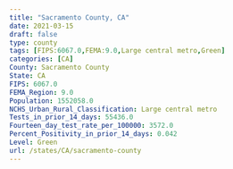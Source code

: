 ```yaml
---
title: "Sacramento County, CA"
date: 2021-03-15
draft: false
type: county
tags: [FIPS:6067.0,FEMA:9.0,Large central metro,Green]
categories: [CA]
County: Sacramento County
State: CA
FIPS: 6067.0
FEMA_Region: 9.0
Population: 1552058.0
NCHS_Urban_Rural_Classification: Large central metro
Tests_in_prior_14_days: 55436.0
Fourteen_day_test_rate_per_100000: 3572.0
Percent_Positivity_in_prior_14_days: 0.042
Level: Green
url: /states/CA/sacramento-county
---
```



